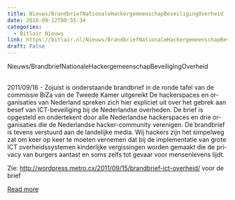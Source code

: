 ```yaml
---
title: Nieuws/BrandbriefNationaleHackergemeenschapBeveiligingOverheid
date: 2016-09-12T00:55:34
categories:
  - Bitlair Nieuws
link: https://bitlair.nl/Nieuws/BrandbriefNationaleHackergemeenschapBeveiligingOverheid
draft: False
---
```


<div class="mw-content-ltr mw-parser-output" dir="ltr" lang="en"><p><a class="mw-selflink selflink">Nieuws/BrandbriefNationaleHackergemeenschapBeveiligingOverheid</a>
</p></div><div class="mw-content-ltr mw-parser-output" dir="ltr" lang="en"><p><br />
2011/09/16 - Zojuist is onderstaande brandbrief in de ronde tafel van de commissie BiZa van de Tweede Kamer uitgereikt
De hackerspaces en organisaties van Nederland spreken zich hier expliciet uit over het gebrek aan besef van ICT-beveiliging bij de Nederlandse overheden. De brief is opgesteld en ondertekent door alle Nederlandse hackerspaces en drie organisaties die de Nederlandse hacker-community verenigen. De brandbrief is tevens verstuurd aan de landelijke media. Wij hackers zijn het simpelweg zat om keer op keer te moeten vernemen dat bij de implementatie van grote ICT overheidssystemen kinderlijke vergissingen worden gemaakt die de privacy van burgers aantast en soms zelfs tot gevaar voor mensenlevens lijdt.
</p><p>Zie: <a class="external free" href="http://wordpress.metro.cx/2011/09/15/brandbrief-ict-overheid/" rel="nofollow">http://wordpress.metro.cx/2011/09/15/brandbrief-ict-overheid/</a> voor de brief
</p></div>

[Read more](https://bitlair.nl/Nieuws/BrandbriefNationaleHackergemeenschapBeveiligingOverheid)